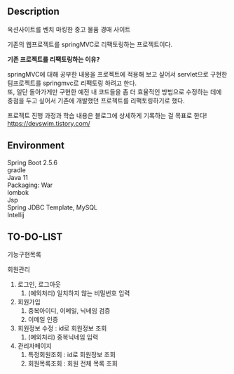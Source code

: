 ## Description <br>
옥션사이트를 벤치 마킹한 중고 물품 경매 사이트  

기존의 웹프로젝트를 springMVC로 리팩토링하는 프로젝트이다.  

**기존 프로젝트를 리팩토링하는 이유?**  

springMVC에 대해 공부한 내용을 프로젝트에 적용해 보고 싶어서 servlet으로 구현한 팀프로젝트를 springmvc로 리팩토링 하려고 한다.   
또, 일단 돌아가게만 구현한 예전 내 코드들을 좀 더 효율적인 방법으로 수정하는 데에 중점을 두고 싶어서 기존에 개발했던 프로젝트를 리팩토링하기로 했다.  


프로젝트 진행 과정과 학습 내용은 블로그에 상세하게 기록하는 걸 목표로 한다!  
https://devswim.tistory.com/  


## Environment  

Spring Boot 2.5.6  
gradle  
Java 11  
Packaging: War  
lombok  
Jsp  
Spring JDBC Template, MySQL  
Intellij  

## TO-DO-LIST

기능구현목록  

회원관리  

1. 로그인, 로그아웃  
    1. (예외처리) 일치하지 않는 비밀번호 입력  
2. 회원가입  
    1. 중복아이디, 이메일, 닉네임 검증  
    2. 이메일 인증    
3. 회원정보 수정 : id로 회원정보 조회  
    1. (예외처리) 중복닉네임 입력  
4. 관리자페이지  
    1. 특정회원조회 : id로 회원정보 조회  
    2. 회원목록조회 : 회원 전체 목록 조회  
